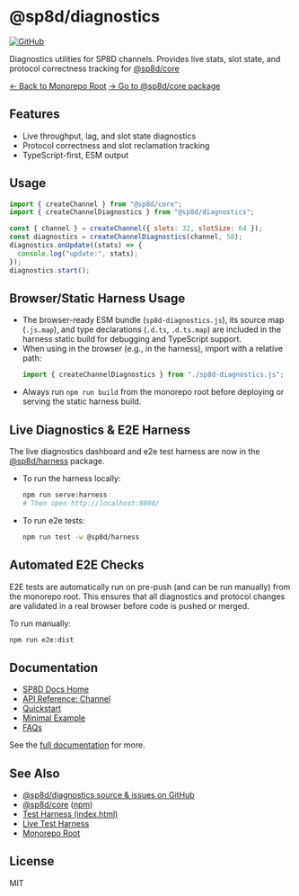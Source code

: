 # @sp8d/diagnostics

[![GitHub](https://img.shields.io/badge/source-github.com%2FSP8D%2Fsp8d-blue?logo=github)](https://github.com/SP8D/sp8d)

Diagnostics utilities for SP8D channels. Provides live stats, slot state, and protocol correctness tracking for [@sp8d/core](../core)

[← Back to Monorepo Root](https://github.com/SP8D/sp8d)
[→ Go to @sp8d/core package](https://github.com/SP8D/sp8d/tree/main/packages/core)

## Features

- Live throughput, lag, and slot state diagnostics
- Protocol correctness and slot reclamation tracking
- TypeScript-first, ESM output

## Usage

```js
import { createChannel } from "@sp8d/core";
import { createChannelDiagnostics } from "@sp8d/diagnostics";

const { channel } = createChannel({ slots: 32, slotSize: 64 });
const diagnostics = createChannelDiagnostics(channel, 50);
diagnostics.onUpdate((stats) => {
  console.log("update:", stats);
});
diagnostics.start();
```

## Browser/Static Harness Usage

- The browser-ready ESM bundle (`sp8d-diagnostics.js`), its source map (`.js.map`), and type declarations (`.d.ts`, `.d.ts.map`) are included in the harness static build for debugging and TypeScript support.
- When using in the browser (e.g., in the harness), import with a relative path:
  ```js
  import { createChannelDiagnostics } from "./sp8d-diagnostics.js";
  ```
- Always run `npm run build` from the monorepo root before deploying or serving the static harness build.

## Live Diagnostics & E2E Harness

The live diagnostics dashboard and e2e test harness are now in the [@sp8d/harness](../harness) package.

- To run the harness locally:
  ```sh
  npm run serve:harness
  # Then open http://localhost:8080/
  ```
- To run e2e tests:
  ```sh
  npm run test -w @sp8d/harness
  ```

## Automated E2E Checks

E2E tests are automatically run on pre-push (and can be run manually) from the monorepo root. This ensures that all diagnostics and protocol changes are validated in a real browser before code is pushed or merged.

To run manually:

```sh
npm run e2e:dist
```

## Documentation

- [SP8D Docs Home](https://sp8d.github.io/)
- [API Reference: Channel](https://sp8d.github.io/api-reference/channel-api)
- [Quickstart](https://sp8d.github.io/quickstart/installation)
- [Minimal Example](https://sp8d.github.io/quickstart/minimal-example)
- [FAQs](https://sp8d.github.io/guides-and-howtos/faqs)

See the [full documentation](https://sp8d.github.io/) for more.

## See Also

- [@sp8d/diagnostics source & issues on GitHub](https://github.com/SP8D/sp8d/tree/main/packages/diagnostics)
- [@sp8d/core](../core) ([npm](https://www.npmjs.com/package/@sp8d/core))
- [Test Harness (index.html)](../harness/index.html)
- [Live Test Harness](https://harness.sp8d.com/)
- [Monorepo Root](https://github.com/SP8D/sp8d)

## License

MIT
